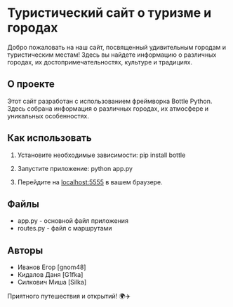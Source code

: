 # Туристический сайт о туризме и городах

Добро пожаловать на наш сайт, посвященный удивительным городам и туристическим местам! Здесь вы найдете информацию о различных городах, их достопримечательностях, культуре и традициях.

## О проекте
Этот сайт разработан с использованием фреймворка Bottle Python. Здесь собрана информация о различных городах, их атмосфере и уникальных особенностях.

## Как использовать
1. Установите необходимые зависимости:
pip install bottle

2. Запустите приложение:
python app.py

3. Перейдите на [localhost:5555](http://localhost:5555) в вашем браузере.

## Файлы
- app.py - основной файл приложения
- routes.py - файл с маршрутами

## Авторы
- Иванов Егор [gnom48]
- Кидалов Даня [G1fka]
- Силкович Миша [Silka]

Приятного путешествия и открытий! 🌍✈️